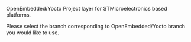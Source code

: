 OpenEmbedded/Yocto Project layer for STMicroelectronics based platforms.

Please select the branch corresponding to OpenEmbedded/Yocto branch you would
like to use.


